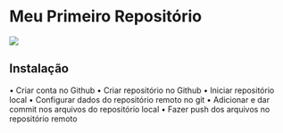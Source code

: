 # Meu Primeiro Repositório

![](./techtrilha.png)

## Instalação

  • Criar conta no Github
  • Criar repositório no Github
  • Iniciar repositório local
  • Configurar dados do repositório remoto no git
  • Adicionar e dar commit nos arquivos do repositório local
  • Fazer push dos arquivos no repositório remoto
